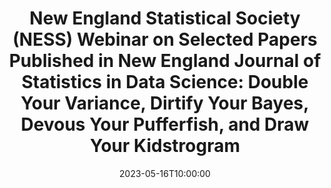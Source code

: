 ---
# Documentation: https://wowchemy.com/docs/managing-content/
type: webinar
title: "New England Statistical Society (NESS) Webinar on Selected Papers Published in New England Journal of Statistics in Data Science: Double Your Variance, Dirtify Your Bayes, Devous Your Pufferfish, and Draw Your Kidstrogram"
url_freeregister: https://nestat.org/upcomingevents/2023/03/webinar/
date: 2023-05-16T10:00:00
date_end: 2023-05-16T11:00:00
all_day: false
speaker: "Xiao-Li Meng"
---